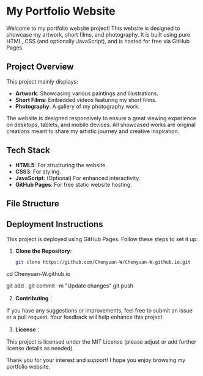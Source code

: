 # My Portfolio Website

Welcome to my portfolio website project! This website is designed to showcase my artwork, short films, and photography. It is built using pure HTML, CSS (and optionally JavaScript), and is hosted for free via GitHub Pages.

## Project Overview

This project mainly displays:
- **Artwork**: Showcasing various paintings and illustrations.
- **Short Films**: Embedded videos featuring my short films.
- **Photography**: A gallery of my photography work.

The website is designed responsively to ensure a great viewing experience on desktops, tablets, and mobile devices. All showcased works are original creations meant to share my artistic journey and creative inspiration.

## Tech Stack

- **HTML5**: For structuring the website.
- **CSS3**: For styling.
- **JavaScript**: (Optional) For enhanced interactivity.
- **GitHub Pages**: For free static website hosting.

## File Structure

## Deployment Instructions

This project is deployed using GitHub Pages. Follow these steps to set it up:

1. **Clone the Repository**:
   ```bash
   git clone https://github.com/Chenyuan-W/Chenyuan-W.github.io.git

cd Chenyuan-W.github.io

git add .
git commit -m "Update changes"
git push

2. **Contributing**：

If you have any suggestions or improvements, feel free to submit an issue or a pull request. Your feedback will help enhance this project.

3. **License**：

This project is licensed under the MIT License (please adjust or add further license details as needed).

Thank you for your interest and support! I hope you enjoy browsing my portfolio website.
